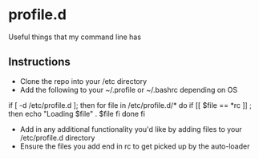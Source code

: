 profile.d
=========

Useful things that my command line has

Instructions
------------
- Clone the repo into your /etc directory
- Add the following to your ~/.profile or ~/.bashrc depending on OS

 if [ -d /etc/profile.d ]; then
   for file in /etc/profile.d/*
     do
       if [[ $file == *rc ]] ; then
         echo "Loading $file"
         . $file
       fi
     done
 fi

- Add in any additional functionality you'd like by adding files to your /etc/profile.d directory
- Ensure the files you add end in rc to get picked up by the auto-loader
